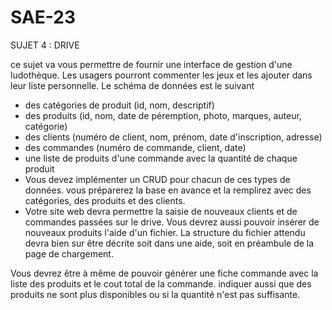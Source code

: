 # SAE-23

SUJET 4 : DRIVE

ce sujet va vous permettre de fournir une interface de gestion d'une ludothèque. Les usagers pourront commenter les jeux et les ajouter dans leur liste personnelle. Le schéma de données est le suivant

- des catégories de produit (id, nom, descriptif)
- des produits (id, nom, date de péremption, photo, marques, auteur,  catégorie)
- des clients (numéro de client, nom, prénom, date d'inscription, adresse)
- des commandes (numéro de commande, client, date)
- une liste de produits d'une commande avec la quantité de chaque produit
- Vous devez implémenter un CRUD pour chacun de ces types de données. vous préparerez la base en avance et la remplirez avec des catégories, des produits et des clients.
- Votre site web devra permettre la saisie de nouveaux clients et de commandes passées sur le drive. Vous devrez aussi pouvoir insérer de nouveaux produits l'aide d'un fichier. La structure du fichier attendu devra bien sur être décrite soit dans une aide, soit en préambule de la page de chargement.

Vous devrez être à même de pouvoir générer une fiche commande avec la liste des produits et le cout total de la commande. indiquer aussi que des produits ne sont plus disponibles ou si la quantité n'est pas suffisante.
